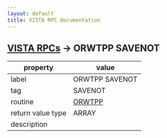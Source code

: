 ```yaml
---
layout: default
title: VISTA RPC documentation
---
```




## [VISTA RPCs](TableOfContent.md) &#8594; ORWTPP SAVENOT 

 property | value 
--- | --- 
 label | ORWTPP SAVENOT
 tag | SAVENOT
 routine | [ORWTPP](http://code.osehra.org/dox/Routine_ORWTPP_source.html)
 return value type | ARRAY
 description | 